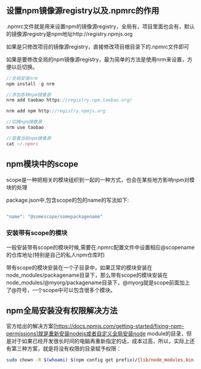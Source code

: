 ## 设置npm镜像源registry以及.npmrc的作用

.npmrc文件就是用来设置npm的镜像源registry，全局有，项目里面也会有，默认的镜像源registry是npm地址http://registry.npmjs.org

如果是只修改项目的镜像源registry，直接修改项目根目录下的.npmrc文件即可

如果是要修改全局的npm镜像源registry，最为简单的方法是使用nrm来设置，方便以后切换。

```javascript
//全局安装nrm
npm install -g nrm 

//添加各种npm镜像源
nrm add taobao https://registry.npm.taobao.org/

nrm add npm http://registry.npmjs.org

//切换npm镜像源
nrm use taobao

//查看当前npm镜像源
cat ~/.npmrc

```

## npm模块中的scope

scope是一种把相关的模块组织到一起的一种方式，也会在某些地方影响npm对模块的处理

package.json中,包含scope的包的name的写法如下:

```javascript

"name": "@somescope/somepackagename"

```

### 安装带有scope的模块

一般安装带有scope的模块时候,需要在.npmrc配置文件中设置相应@scopename的仓库地址(特别是自己的私人npm仓库时)

带有scope的模块安装在一个子目录中，如果正常的模块安装在node_modules/packagename目录下，那么带有scope的模块安装在node_modules/@myorg/packagename目录下，@myorg就是scope前面加上了@符号，一个scope中可以包含很多个模块。

## npm全局安装没有权限解决方法

官方给出的解决方案[https://docs.npmjs.com/getting-started/fixing-npm-permissions]就是重新安装nodejs或者自定义全局安装node module的目录，但是对于如果已经开发很长时间的电脑再重新指定的话，成本过高，所以，实际上还有第三种方案，就是将没有权限的目录赋予权限：

```bash
sudo chown -R $(whoami) $(npm config get prefix)/{lib/node_modules,bin,share}
```


